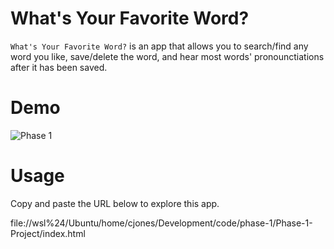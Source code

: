 # What's Your Favorite Word?
`What's Your Favorite Word?` is an app that allows you to search/find any word you like, save/delete the word, and hear most words' pronounctiations after it has been saved.

# Demo
![Phase 1](https://github.com/cedjones97/Phase-1-Project/assets/119764920/500cf4e4-b427-4592-976f-7c80fef7fd28)

# Usage
Copy and paste the URL below to explore this app.


file://wsl%24/Ubuntu/home/cjones/Development/code/phase-1/Phase-1-Project/index.html

